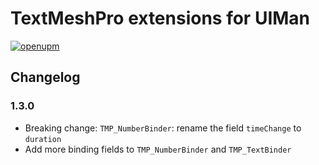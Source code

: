 # TextMeshPro extensions for UIMan

[![openupm](https://img.shields.io/npm/v/com.grashaar.uiman-textmeshpro?label=openupm&registry_uri=https://package.openupm.com)](https://openupm.com/packages/com.grashaar.uiman-textmeshpro/)

## Changelog

### 1.3.0
* Breaking change: `TMP_NumberBinder`: rename the field `timeChange` to `duration`
* Add more binding fields to `TMP_NumberBinder` and `TMP_TextBinder`